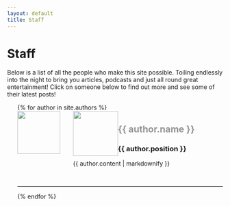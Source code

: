 ```yaml
---
layout: default
title: Staff
---
```

<h1>Staff</h1>
<p>Below is a list of all the people who make this site possible. Toiling endlessly into the night to bring you articles, podcasts and just all round great entertainment! Click on someone below to find out more and see some of their latest posts!</p>
<ul>
  {% for author in site.authors %}
    <br>
    <div class="avatar"><img src="{{ author.avatar }}" width="100px" style="float: left; margin-right:30px; margin-bottom:20px;"></div>
    <div class="avatarBG"><img src="{{ author.avatar }}" width="105px" style="float: left;"></div>
    <h2><a href="{{ author.url }}" style="text-decoration: none; color: #959494;">{{ author.name }}</a></h2>  
    <h3>{{ author.position }}</h3>
    <p>{{ author.content | markdownify }}</p>
    <br><hr>
  {% endfor %}
</ul>
